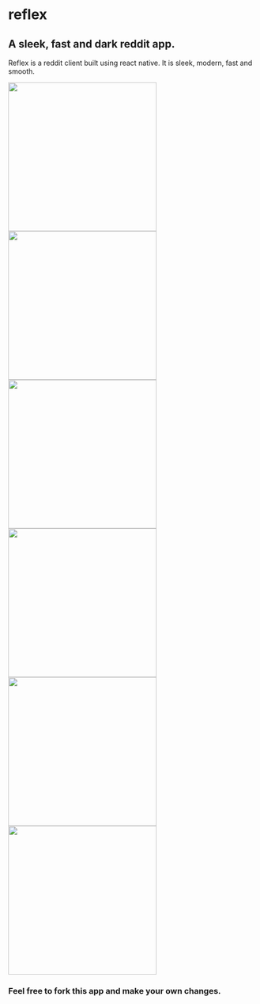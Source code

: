 # reflex
## A sleek, fast and dark reddit app.


Reflex is a reddit client built using react native.
It is sleek, modern, fast and smooth.

<img src="https://user-images.githubusercontent.com/24207790/59613561-bad38380-913c-11e9-95e1-4ae022b3bfb3.png" width="300" />
<img src="https://user-images.githubusercontent.com/24207790/59613608-cf178080-913c-11e9-886a-773125352d0e.png" width="300" />
<img src="https://user-images.githubusercontent.com/24207790/59613619-d8085200-913c-11e9-9ed9-70cfcc2ac39b.png" width="300" />
<img src="https://user-images.githubusercontent.com/24207790/59613639-e22a5080-913c-11e9-8387-1da33e60bb7c.png" width="300" />
<img src="https://user-images.githubusercontent.com/24207790/59613661-e9e9f500-913c-11e9-85bf-dbfb1c3ca9de.png" width="300" />
<img src="https://user-images.githubusercontent.com/24207790/59613680-f2dac680-913c-11e9-9453-9e79b832aa3e.png" width="300" />


### Feel free to fork this app and make your own changes.

